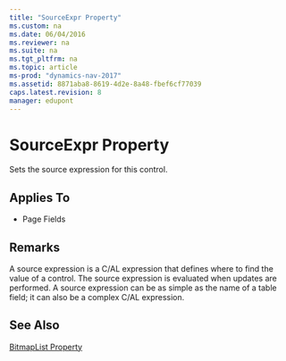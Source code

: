 ```yaml
---
title: "SourceExpr Property"
ms.custom: na
ms.date: 06/04/2016
ms.reviewer: na
ms.suite: na
ms.tgt_pltfrm: na
ms.topic: article
ms-prod: "dynamics-nav-2017"
ms.assetid: 8871aba8-8619-4d2e-8a48-fbef6cf77039
caps.latest.revision: 8
manager: edupont
---
```

# SourceExpr Property
Sets the source expression for this control.  
  
## Applies To  
  
-   Page Fields  
  
## Remarks  
 A source expression is a C/AL expression that defines where to find the value of a control. The source expression is evaluated when updates are performed. A source expression can be as simple as the name of a table field; it can also be a complex C/AL expression.  
  
## See Also  
 [BitmapList Property](BitmapList-Property.md)